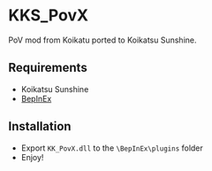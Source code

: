 # KKS_PovX
PoV mod from Koikatu ported to Koikatsu Sunshine.

## Requirements
* Koikatsu Sunshine
* [BepInEx](https://github.com/BepInEx/BepInEx/)

## Installation
* Export `KK_PovX.dll` to the `\BepInEx\plugins` folder
* Enjoy!

